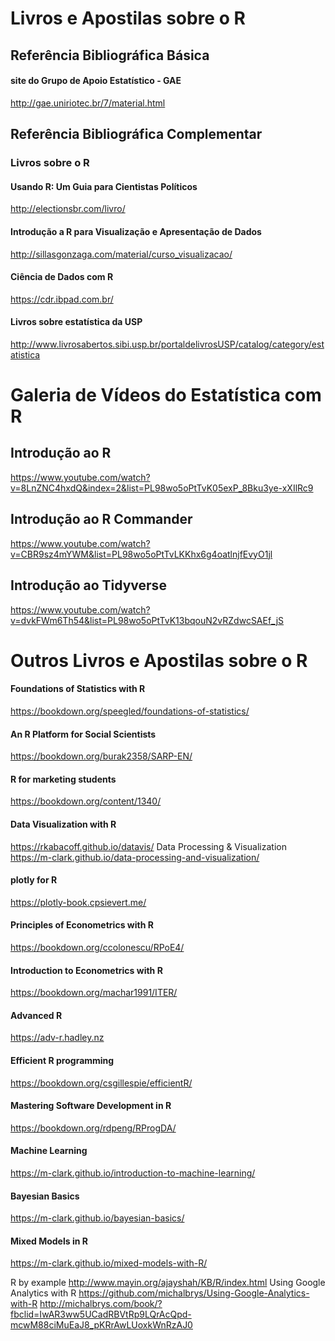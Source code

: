 # Livros e Apostilas sobre o R

## Referência Bibliográfica Básica 
#### site do Grupo de Apoio Estatístico - GAE
http://gae.uniriotec.br/7/material.html

## Referência Bibliográfica Complementar
### Livros sobre o R
#### Usando R: Um Guia para Cientistas Políticos
http://electionsbr.com/livro/
#### Introdução a R para Visualização e Apresentação de Dados
http://sillasgonzaga.com/material/curso_visualizacao/
#### Ciência de Dados com R
https://cdr.ibpad.com.br/
#### Livros sobre estatística da USP
http://www.livrosabertos.sibi.usp.br/portaldelivrosUSP/catalog/category/estatistica

# Galeria de Vídeos do Estatística com R

## Introdução ao R
https://www.youtube.com/watch?v=8LnZNC4hxdQ&index=2&list=PL98wo5oPtTvK05exP_8Bku3ye-xXIlRc9
## Introdução ao R Commander
https://www.youtube.com/watch?v=CBR9sz4mYWM&list=PL98wo5oPtTvLKKhx6g4oatlnjfEvyO1jl
## Introdução ao Tidyverse
https://www.youtube.com/watch?v=dvkFWm6Th54&list=PL98wo5oPtTvK13bqouN2vRZdwcSAEf_jS



# Outros Livros e Apostilas sobre o R
#### Foundations of Statistics with R
https://bookdown.org/speegled/foundations-of-statistics/
#### An R Platform for Social Scientists
https://bookdown.org/burak2358/SARP-EN/
#### R for marketing students
https://bookdown.org/content/1340/


#### Data Visualization with R
https://rkabacoff.github.io/datavis/
Data Processing & Visualization
https://m-clark.github.io/data-processing-and-visualization/

#### plotly for R
https://plotly-book.cpsievert.me/


#### Principles of Econometrics with R
https://bookdown.org/ccolonescu/RPoE4/
#### Introduction to Econometrics with R
https://bookdown.org/machar1991/ITER/


#### Advanced R
https://adv-r.hadley.nz
#### Efficient R programming
https://bookdown.org/csgillespie/efficientR/
#### Mastering Software Development in R
https://bookdown.org/rdpeng/RProgDA/
#### Machine Learning
https://m-clark.github.io/introduction-to-machine-learning/
#### Bayesian Basics
https://m-clark.github.io/bayesian-basics/
#### Mixed Models in R
https://m-clark.github.io/mixed-models-with-R/


R by example 
http://www.mayin.org/ajayshah/KB/R/index.html
Using Google Analytics with R
https://github.com/michalbrys/Using-Google-Analytics-with-R
http://michalbrys.com/book/?fbclid=IwAR3ww5UCadRBVtRp9LQrAcQpd-mcwM88ciMuEaJ8_pKRrAwLUoxkWnRzAJ0
